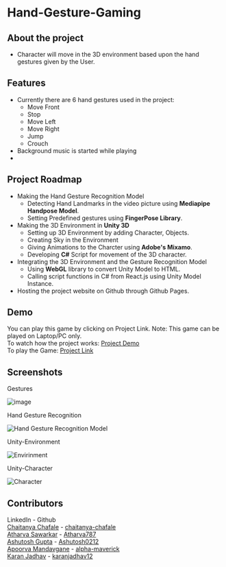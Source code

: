 # Hand-Gesture-Gaming

## About the project
* Character will move in the 3D environment based upon the hand gestures given by the User.

## Features
* Currently there are 6 hand gestures used in the project:
  * Move Front
  * Stop
  * Move Left
  * Move Right
  * Jump
  * Crouch
* Background music is started while playing
* 
## Project Roadmap
* Making the Hand Gesture Recognition Model
   * Detecting Hand Landmarks in the video picture using **Mediapipe Handpose Model**.
   * Setting Predefined gestures using **FingerPose Library**.
* Making the 3D Environment in **Unity 3D**
   * Setting up 3D Environment by adding Character, Objects.
   * Creating Sky in the Environment
   * Giving Animations to the Charcter using **Adobe's Mixamo**.
   * Developing **C#** Script for movement of the 3D character.
* Integrating the 3D Environment and the Gesture Recognition Model
   * Using **WebGL** library to convert Unity Model to HTML.
   * Calling script functions in C# from React.js using Unity Model Instance.
* Hosting the project website on Github through Github Pages.
## Demo
You can play this game by clicking on Project Link.
Note: This game can be played on Laptop/PC only.<br/>
To watch how the project works: [Project Demo](https://www.linkedin.com/posts/ashutosh-gupta-b9a949193_react-gesturerecognition-unity3d-ugcPost-6798659191981514752-CFtx) <br/>
To play the Game: [Project Link](https://atharva787.github.io/Hand-Gesture-Gaming/)


## Screenshots
Gestures

![image](https://user-images.githubusercontent.com/57006874/120470102-cc150980-c3c0-11eb-9034-3cea8e26c10a.png)

Hand Gesture Recognition

![Hand Gesture Recognition Model](https://user-images.githubusercontent.com/57006874/120469047-81df5880-c3bf-11eb-8644-de02c66c5e06.gif)

Unity-Environment

![Envirinment](https://user-images.githubusercontent.com/57006874/120463031-1befd280-c3b9-11eb-88ab-8330c19f8fc3.jpg)

Unity-Character

![Character](https://user-images.githubusercontent.com/57006874/120463113-332ec000-c3b9-11eb-931f-c5867198de9c.png)


## Contributors
LinkedIn - Github <br/>
[Chaitanya Chafale](https://www.linkedin.com/in/chaitanya-chafale/) - [chaitanya-chafale](https://github.com/chaitanya-chafale) <br/>
[Atharva Sawarkar](https://www.linkedin.com/in/atharvasawarkar/) - [Atharva787](https://github.com/Atharva787) <br/>
[Ashutosh Gupta](https://www.linkedin.com/in/ashutosh-gupta-b9a949193/) - [Ashutosh0212](https://github.com/Ashutosh0212) <br/>
[Apoorva Mandavgane](https://www.linkedin.com/in/apoorva-ashish-mandavgane-b116a718b/) - [alpha-maverick](https://github.com/alpha-maverick) <br/>
[Karan Jadhav](https://www.linkedin.com/in/karan-jadhav-722a71176/) - [karanjadhav12](https://github.com/karanjadhav12)
